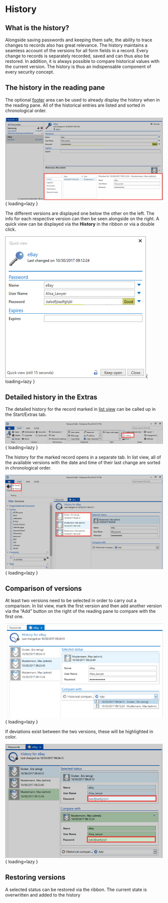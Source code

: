 # History

## What is the history?

Alongside saving passwords and keeping them safe, the ability to trace changes to records also has great relevance. The history maintains a seamless account of the versions for all form fields in a record. Every change to records is separately recorded, saved and can thus also be restored. In addition, it is always possible to compare historical values with the current version. The history is thus an indispensable component of every security concept.

## The history in the reading pane

The optional [footer]({{url.placeholder}}) area can be used to already display the history when in the reading pane. All of the historical entries are listed and sorted in chronological order.

![picture history footer](/assets/en/client_modules/passwords/history/history_1.png){ loading=lazy }

The different versions are displayed one below the other on the left. The info for each respective version can then be seen alongside on the right. A quick view can be displayed via the **History** in the ribbon or via a double click.

![picture quick view](/assets/en/client_modules/passwords/history/history_2.png){ loading=lazy }

## Detailed history in the Extras

The detailed history for the record marked in [list view]({{url.placeholder}}) can be called up in the Start/Extras tab.

![picture history ribbon](/assets/en/client_modules/passwords/history/history_3.png){ loading=lazy }

The history for the marked record opens in a separate tab. In list view, all of the available versions with the date and time of their last change are sorted in chronological order.

![picture reveal](/assets/en/client_modules/passwords/history/history_4.png){ loading=lazy }

## Comparison of versions

At least two versions need to be selected in order to carry out a comparison. In list view, mark the first version and then add another version via the “Add” button on the right of the reading pane to compare with the first one.

![picture password history](/assets/en/client_modules/passwords/history/history_5.png){ loading=lazy }

If deviations exist between the two versions, these will be highlighted in color.

![picture password comparison](/assets/en/client_modules/passwords/history/history_6.png){ loading=lazy }

## Restoring versions

A selected status can be restored via the ribbon. The current state is overwritten and added to the history
